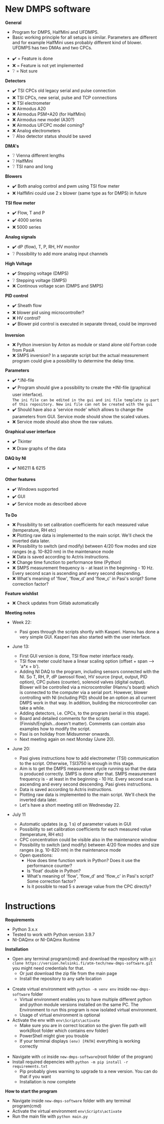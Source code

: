 # New DMPS software
**General**
- Program for DMPS, HalfMini and UFDMPS. 
- Basic working principle for all setups is similar. Parameters are different and for example HalfMini uses probably different kind of blower. UFDMPS has two DMAs and two CPCs.<br /><br />
- :heavy_check_mark: = Feature is done
- :x: = Feature is not yet implemented
- :grey_question: = Not sure

**Detectors**
- :heavy_check_mark: TSI CPCs old legacy serial and pulse connection
- :x: TSI CPCs, new serial, pulse and TCP connections
- :x: TSI electrometer
- :x: Airmodus A20
- :x: Airmodus PSM+A20 (for HalfMini)
- :x: Airmodus new model (A30?)
- :x: Airmodus UFCPC model coming?
- :x: Analog electrometers
- :grey_question: Also detector status should be saved

**DMA's**
- :grey_question: Vienna different lengths
- :grey_question: HalfMini
- :grey_question: TSI nano and long

**Blowers**
- :heavy_check_mark: Both analog control and pwm using TSI flow meter
- :x: HalfMini could use 2 x blower (same type as for DMPS) in future

**TSI flow meter**
- :heavy_check_mark: Flow, T and P
- :heavy_check_mark: 4000 series
- :x: 5000 series

**Analog signals**
- :heavy_check_mark: dP (flow), T, P, RH, HV monitor
- :grey_question: Possibility to add more analog input channels

**High Voltage**
- :heavy_check_mark: Stepping voltage (DMPS)
- :grey_question: Stepping voltage (SMPS)
- :x: Continous voltage scan (DMPS and SMPS)

**PID control**
- :heavy_check_mark: Sheath flow
- :x: blower pid using microcontroller?
- :x: HV control?
- :heavy_check_mark: Blower pid control is executed in separate thread, could be improved

**Inversion**
- :x: Python inversion by Anton as module or stand alone old Fortran code from PasiA
- :x: SMPS inversion? In a separate script but the actual measurement program could give a possibility to determine the delay time. 

**Parameters**
- :heavy_check_mark: *.INI-file
- :heavy_check_mark: Program should give a possibility to create the *INI-file (graphical user interface).<br />`The ini file can be edited in the gui and ini file template is part of this repository. New ini file can not be created with the gui`
- :heavy_check_mark: Should have also a 'service mode' which allows to change the parameters from GUI. Service mode should show the scaled values.
- :x: Service mode should also show the raw values.

**Graphical user interface**
- :heavy_check_mark: Tkinter
- :x: Draw graphs of the data

**DAQ by NI**
- :heavy_check_mark: NI6211 & 6215

**Other features**
- :heavy_check_mark: Windows supported
- :heavy_check_mark: GUI
- :heavy_check_mark: Service mode as described above

**To Do**
- :x: Possibility to set calibration coefficients for each measured value (temperature, RH etc)
- :x: Plotting raw data is implemented to the main script. We'll check the inverted data later.
- :x: Possibility to switch (and modify) between 4/20 flow modes and size ranges (e.g. 10-820 nm) in the maintenance mode
- :x: Data is saved according to Actris instructions.
- :x: Change time function to performance time (Python)
- :x: SMPS measurement frequency is - at least in the beginning - 10 Hz. Every second scan is ascending and every second descending.
- :x: What's meaning of 'flow', 'flow_d' and 'flow_c' in Pasi's script? Some correction factor?

**Feature wishlist**
- :x: Check updates from Gitlab automatically

**Meeting notes**
- Week 22: 
  - Pasi goes through the scripts shortly with Kasperi. Hannu has done a very simple GUI. Kasperi has also started with the user interface.

- June 13:
  - First GUI version is done, TSI flow meter interface ready.
  - TSI flow meter could have a linear scaling option (offset + span --> 'a*x + b').
  - Adding NI DAQ to the program, including sensors connected with the NI. So T, RH, P, dP (aerosol flow), HV source (input, output, PID option), CPC pulses (counter), solenoid valves (digital output). Blower will be controlled via a microcontroller (Hannu's board) which is connected to the computer via a serial port. However, blower controlling with NI (including PID) should be an option as all current DMPS work in that way. In addition, building the microcontroller can take a while.
  - Adding detectors, i.e. CPCs, to the program (serial in this stage).
  - Board and detailed comments for the scripts (Finnish/English...doesn't matter). Comments can contain also examples how to modify the script.
  - Pasi is on holiday from Midsummer onwards. 
  - Next meeting again on next Monday (June 20).  

- June 20:
  - Pasi gives instructions how to add electrometer (TSI) communication to the script. Otherwise, TSI3750 is enough in this stage.
  - Aim is to get the DMPS measurement cycle running so that the data is produced correctly. SMPS is done after that. SMPS measurement frequency is - at least in the beginning - 10 Hz. Every second scan is ascending and every second descending. Pasi gives instructions.
  - Data is saved according to Actris instructions. 
  - Plotting raw data is implemented to the main script. We'll check the inverted data later.
  - Let's have a short meeting still on Wednesday 22.

- July 11
  - Automatic updates (e.g. 1 s) of parameter values in GUI
  - Possibility to set calibration coefficients for each measured value (temperature, RH etc)
  - CPC concentration could be visible also in the maintenance window 
  - Possibility to switch (and modify) between 4/20 flow modes and size ranges (e.g. 10-820 nm) in the maintenance mode
  - Open questions:
    - How does time function work in Python? Does it use the performance counter?
    - Is 'float' double in Python?
    - What's meaning of 'flow', 'flow_d' and 'flow_c' in Pasi's script? Some correction factor?
    - Is it possible to read 5 s average value from the CPC directly?

# Instructions
**Requirements**
- Python 3.x.x
- Tested to work with Python version 3.9.7
- NI-DAQmx or NI-DAQmx Runtime

**Installation**
- Open any terminal program(cmd) and download the repository with `git clone https://version.helsinki.fi/atm-tech/new-dmps-software.git` you might need credentials for that.
  - Or just download the zip file from the main page
  - Install the repository to any safe location<br /><br />
- Create virtual environment with `python -m venv env` inside `new-dmps-software` folder
  - Virtual environment enables you to have multiple different python and python module versions installed on the same PC. The Environment to run this program is now isolated virtual environment.
  - Usage of virtual environment is optional
- Activate the env with `env\Scripts\activate`
  - Make sure you are in correct location so the given file path will work(Root folder which contains env folder)
  - PowerShell might give you trouble
  - If your terminal displays `(env) [PATH]` everything is working correctly<br /><br />
- Navigate with `cd` inside `new-dmps-software`(root folder of the program)
- Install required depencies with `python -m pip install -r requirements.txt`
  - Pip probably gives warning to upgrade to a new version. You can do that if you want
  - Installation is now complete

**How to start the program**
- Navigate inside `new-dmps-software` folder with any terminal program(cmd)
- Activate the virtual environment `env\Scripts\activate`
- Run the main file with `python main.py`
